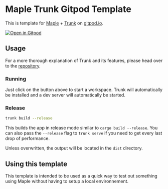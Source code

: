 # Maple Trunk Gitpod Template

This is template for [Maple](https://github.com/lukechu10/maple) + [Trunk](https://trunkrs.dev/) on [gitpod.io](https://www.gitpod.io).

[![Open in Gitpod](https://gitpod.io/button/open-in-gitpod.svg)](https://gitpod.io/#https://github.com/lukechu10/maple-trunk-gitpod-template)

## Usage

For a more thorough explanation of Trunk and its features, please head over to the [repository](https://github.com/thedodd/trunk).

### Running

Just click on the button above to start a workspace. Trunk will automatically be installed and a dev server will automatically be started.

### Release

```bash
trunk build --release
```

This builds the app in release mode similar to `cargo build --release`.
You can also pass the `--release` flag to `trunk serve` if you need to get every last drop of performance.

Unless overwritten, the output will be located in the `dist` directory.

## Using this template

This template is intended to be used as a quick way to test out something using Maple without having to setup a local environnement.

